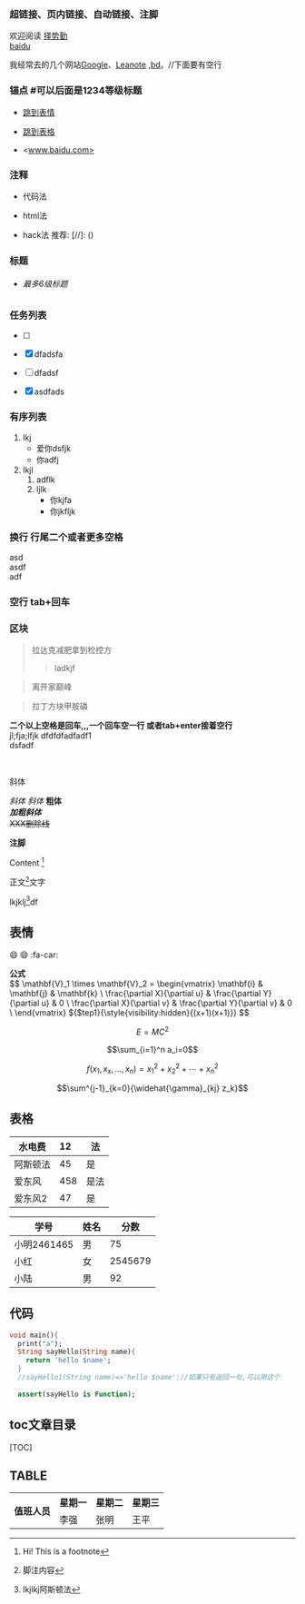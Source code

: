 ### 超链接、页内链接、自动链接、注脚

欢迎阅读 [择势勤](https://www.jianshu.com/u/16d77399d3a7 "择勤")    
[baidu](www.baidu.com "baidud")     

我经常去的几个网站[Google][3]、[Leanote][2] ,[bd][b]。//下面要有空行

[3]:http://www.google.com
[2]:http://www.leanote.com
[b]:www.baidu.com

### 锚点 #可以后面是1234等级标题
- [跳到表情](#表情)
- [跳到表格](#表格)

- <www.baidu.com>
### 注释
- 代码法
<div style='display:none'>
注释不会显示
</div>

- html法
<!-- 不会显示-->

- hack法 推荐: \[//\]: ()

[//]: (aldkfjladjkf)

### 标题
- ###### 最多6级标题

### 任务列表
- [ ]

- [x] dfadsfa
- [ ] dfadsf
- [x] asdfads   
### 有序列表
1. lkj
    * 爱你dsfjk
    * 你adfj
2. lkjl
    1. adflk
    2. ljlk
        * 你kjfa
        * 你jkfljk




### 换行 行尾二个或者更多空格

asd  
asdf  
adf  
### 空行  tab+回车

### 区块

> 拉达克减肥拿到检控方  
>
> > ladkjf   

> 离开家巅峰    


> 拉丁方块甲胺磷    

**二个以上空格是回车,,,一个回车空一行  或者tab+enter接着空行**  
jl;fja;lfjk     dfdfdfadfadf1   
dsfadf	

​    

斜体

*斜体*
_斜体_
**粗体**  
***加粗斜体***   
~~XXX删除线~~   


**注脚**    

Content [^1]
[^1]: Hi! This is a footnote

正文[^2]文字
[^2]: 脚注内容

lkjklj[^4]df

[^4]: lkjlkj阿斯顿法

## 表情

:smile:
:smile:
:fa-car:

**公式**    
$$
\mathbf{V}_1 \times \mathbf{V}_2 =  \begin{vmatrix} 
\mathbf{i} & \mathbf{j} & \mathbf{k} \\
\frac{\partial X}{\partial u} &  \frac{\partial Y}{\partial u} & 0 \\
\frac{\partial X}{\partial v} &  \frac{\partial Y}{\partial v} & 0 \\
\end{vmatrix}
${$tep1}{\style{visibility:hidden}{(x+1)(x+1)}}
$$


$$
E=MC^2
$$

$$\sum_{i=1}^n a_i=0$$

$$f(x_1,x_x,\ldots,x_n) = x_1^2 + x_2^2 + \cdots + x_n^2 $$

$$\sum^{j-1}_{k=0}{\widehat{\gamma}_{kj} z_k}$$

## 表格

| 水电费   | 12   | 法   |
| -------- | :--- | ---- |
| 阿斯顿法 | 45   | 是   |
| 爱东风   | 458  | 是法 |
| 爱东风2  | 47   | 是   |

学号|姓名|分数
-|-|-
小明2461465|男|75
小红|女|2545679
小陆|男|92
## 代码

```dart
void main(){
  print("a");
  String sayHello(String name){
    return 'hello $name';
  }
  //sayHello1(String name)=>'hello $name';//如果只有返回一句,可以用这个
  
  assert(sayHello is Function);
```



## toc文章目录
[TOC]
## TABLE
<table>
    <tr>
        <th rowspan="2">值班人员</th>
        <th>星期一</th>
        <th>星期二</th>
        <th>星期三</th>
    </tr>
    <tr>
        <td>李强</td>
        <td>张明</td>
        <td>王平</td>
    </tr>
</table>

